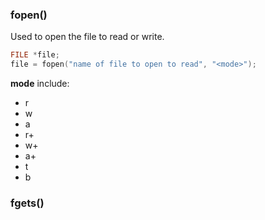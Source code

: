 ### fopen()

Used to open the file to read or write.

````c
FILE *file;
file = fopen("name of file to open to read", "<mode>");
````
**mode** include: 
* r
* w
* a
* r+
* w+
* a+
* t
* b

### fgets()

